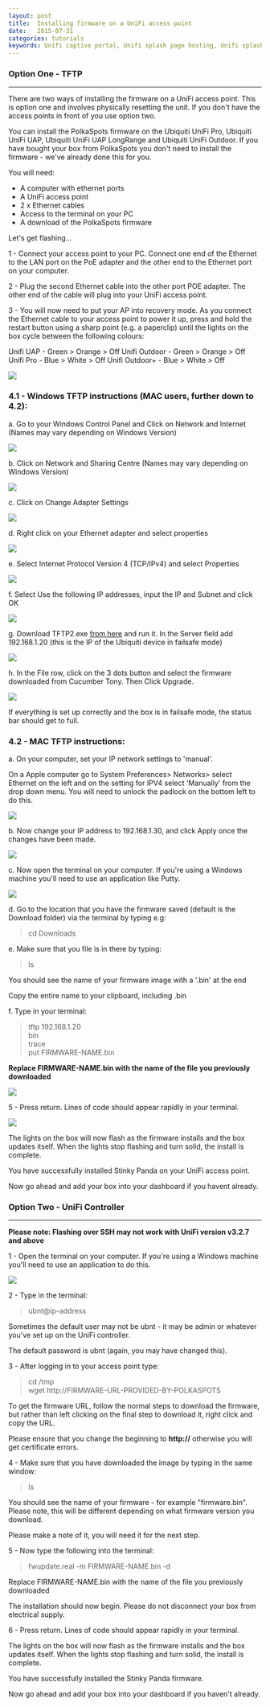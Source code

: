 ```yaml
---
layout: post
title:  Installing firmware on a UniFi access point
date:   2015-07-31
categories: tutorials
keywords: Unifi captive portal, Unifi splash page hosting, Unifi splash page not working, Unifi splash page template, Unifi splash page free, Unifi splash page html, Unifi firmware, OpenWRT, tftp, how to flash Unifi, ssh, ubiquity
---
```


<h3>Option One - TFTP</h3>
<hr>

There are two ways of installing the firmware on a UniFi access point. This is option one and involves physically resetting the unit. If you don't have the access points in front of you use option two.

You can install the PolkaSpots firmware on the Ubiquiti UniFi Pro, Ubiquiti UniFi UAP, Ubiquiti UniFi UAP LongRange and Ubiquiti UniFi Outdoor. If you have bought your box from PolkaSpots you don't need to install the firmware - we've already done this for you.

You will need:
<ul>
<li>A computer with ethernet ports</li>
<li>A UniFi access point</li>
<li>2 x Ethernet cables</li>
<li>Access to the terminal on your PC</li>
<li>A download of the PolkaSpots firmware</li>
</ul>

Let's get flashing...

1 - Connect your access point to your PC. Connect one end of the Ethernet to the LAN port on the PoE adapter and the other end to the Ethernet port on your computer.

2 - Plug the second Ethernet cable into the other port POE adapter. The other end of the cable will plug into your UniFi access point.

3 - You will now need to put your AP into recovery mode. As you connect the Ethernet cable to your access point to power it up, press and hold the restart button using a sharp point (e.g. a paperclip) until the lights on the box cycle between the following colours:

Unifi UAP - Green > Orange > Off
Unifi Outdoor - Green > Orange > Off
Unifi Pro - Blue > White > Off
Unifi Outdoor+ - Blue > White > Off

<div class="text-center">
<img src="/images/community/tutorials/unifi-flash/box-recover.gif">
</div>

<h3>4.1 - Windows TFTP instructions (MAC users, further down to 4.2):</h3>

a. Go to your Windows Control Panel and Click on Network and Internet (Names may vary depending on Windows Version)

<div class="text-center">
<img src="/images/community/tutorials/unifi-flash/control-panel.png">
</div>

b. Click on Network and Sharing Centre (Names may vary depending on Windows Version)

<div class="text-center">
<img src="/images/community/tutorials/unifi-flash/network-sharing.png">
</div>

c. Click on Change Adapter Settings

<div class="text-center">
<img src="/images/community/tutorials/unifi-flash/adapter-settings.png">
</div>

d. Right click on your Ethernet adapter and select properties

<div class="text-center">
<img src="/images/community/tutorials/unifi-flash/ethernet-prop.png">
</div>

e. Select Internet Protocol Version 4 (TCP/IPv4) and select Properties

<div class="text-center">
<img src="/images/community/tutorials/unifi-flash/ip4.png">
</div>

f. Select Use the following IP addresses, input the IP and Subnet and click OK

<div class="text-center">
<img src="/images/community/tutorials/unifi-flash/ip-range.png">
</div>

g. Download TFTP2.exe <a href="https://s3.amazonaws.com/elevio-article-assets/5538eac84ebbe/553a66479bf5a_tftp2.exe">from here</a> and run it. In the Server field add 192.168.1.20 (this is the IP of the Ubiquiti device in failsafe mode)

<div class="text-center">
<img src="/images/community/tutorials/unifi-flash/tftp2.png">
</div>

h. In the File row, click on the 3 dots button and select the firmware downloaded from Cucumber Tony. Then Click Upgrade.

<div class="text-center">
<img src="/images/community/tutorials/unifi-flash/tftp-upgrade.png">
</div>

If everything is set up correctly and the box is in failsafe mode, the status bar should get to full.

<h3>4.2 - MAC TFTP instructions:</h3>

a. On your computer, set your IP network settings to 'manual'.

On a Apple computer go to System Preferences> Networks> select Ethernet on the left and on the setting for IPV4 select 'Manually' from the drop down menu. You will need to unlock the padlock on the bottom left to do this.

<div class="text-center">
<img src="/images/community/tutorials/unifi-flash/apple-network.png">
</div>

b. Now change your IP address to 192.168.1.30, and click Apply once the changes have been made.

<div class="text-center">
<img src="/images/community/tutorials/unifi-flash/apple-ip.png">
</div>

c. Now open the terminal on your computer. If you're using a Windows machine you'll need to use an application like Putty.

<div class="text-center">
<img src="/images/community/tutorials/unifi-flash/apple-terminal.png">
</div>

d. Go to the location that you have the firmware saved (default is the Download folder) via the terminal by typing e.g:

<blockquote>cd Downloads</blockquote>


e. Make sure that you file is in there by typing:

<blockquote>ls</blockquote>

You should see the name of your firmware image with a '.bin' at the end

Copy the entire name to your clipboard, including .bin

f. Type in your terminal:

<blockquote>
tftp 192.168.1.20<br>
bin<br>
trace<br>
put FIRMWARE-NAME.bin
</blockquote>

<b>Replace FIRMWARE-NAME.bin with the name of the file you previously downloaded</b>

<div class="text-center">
<img src="/images/community/tutorials/unifi-flash/tftp-terminal.png">
</div>

5 - Press return. Lines of code should appear rapidly in your terminal.

<div class="text-center">
<img src="/images/community/tutorials/unifi-flash/tftp-finish.png">
</div>

The lights on the box will now flash as the firmware installs and the box updates itself. When the lights stop flashing and turn solid, the install is complete.

You have successfully installed Stinky Panda on your UniFi access point.

Now go ahead and add your box into your dashboard if you havent already.


<h3>Option Two - UniFi Controller</h3>
<hr>

<b>Please note: Flashing over SSH may not work with UniFi version v3.2.7 and above</b>

1 - Open the terminal on your computer. If you're using a Windows machine you'll need to use an application to do this.

<div class="text-center">
<img src="/images/community/tutorials/unifi-flash/apple-terminal.png">
</div>

2 - Type in the terminal:

<blockquote>ubnt@ip-address</blockquote>

Sometimes the default user may not be ubnt - it may be admin or whatever you've set up on the UniFi controller.

The default password is ubnt (again, you may have changed this).

3 - After logging in to your access point type:

<blockquote>
cd /tmp
<br>
wget http://FIRMWARE-URL-PROVIDED-BY-POLKASPOTS
</blockquote>


To get the firmware URL, follow the normal steps to download the firmware, but rather than left clicking on the final step to download it, right click and copy the URL.

Please ensure that you change the beginning to <b>http://</b> otherwise you will get certificate errors.

4 - Make sure that you have downloaded the image by typing in the same window:

<blockquote>ls</blockquote>

You should see the name of your firmware - for example "firmware.bin". Please note, this will be different depending on what firmware version you download.

Please make a note of it, you will need it for the next step.

5 - Now type the following into the terminal:

<blockquote>fwupdate.real -m FIRMWARE-NAME.bin -d</blockquote>

Replace FIRMWARE-NAME.bin with the name of the file you previously downloaded

The installation should now begin. Please do not disconnect your box from electrical supply.

6 - Press return. Lines of code should appear rapidly in your terminal.

The lights on the box will now flash as the firmware installs and the box updates itself. When the lights stop flashing and turn solid, the install is complete.

You have successfully installed the Stinky Panda firmware.

Now go ahead and add your box into your dashboard if you haven't already.


